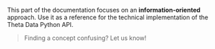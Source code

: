 This part of the documentation focuses on
an **information-oriented** approach. Use it as a
reference for the technical implementation of the
Theta Data Python API.


> Finding a concept confusing? Let us know!
